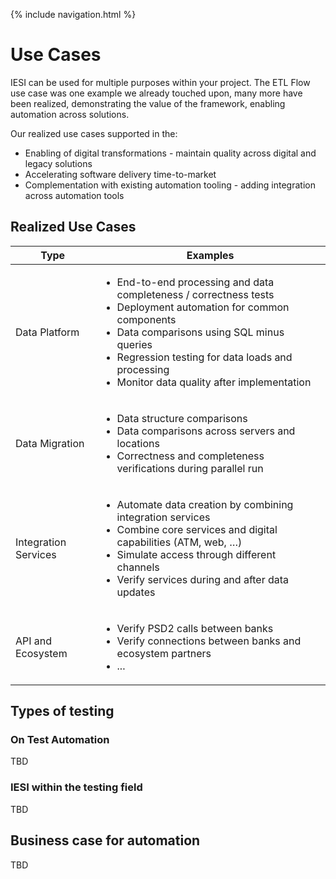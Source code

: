 {% include navigation.html %}

# Use Cases

IESI can be used for multiple purposes within your project. The ETL Flow use case was one example we already touched upon, many more have been realized, demonstrating the value of the framework, enabling automation across solutions.

Our realized use cases supported in the:
* Enabling of digital transformations - maintain quality across digital and legacy solutions
* Accelerating software delivery time-to-market
* Complementation with existing automation tooling - adding integration across automation tools


## Realized Use Cases

Type | Examples
---- |---------
Data Platform | <ul><li>End-to-end processing and data completeness / correctness tests</li><li>Deployment automation for common components</li><li>Data comparisons using SQL minus queries</li></li><li>Regression testing for data loads and processing</li><li>Monitor data quality after implementation</li></ul>
Data Migration | <ul><li>Data structure comparisons</li><li>Data comparisons across servers and locations</li><li>Correctness and completeness verifications during parallel run</li></ul>
Integration Services | <ul><li>Automate data creation by combining integration services</li><li>Combine core services and digital capabilities (ATM, web, …)</li><li>Simulate access through different channels</li><li>Verify services during and after data updates</li></ul>
API and Ecosystem | <ul><li>Verify PSD2 calls between banks</li><li>Verify connections between banks and ecosystem partners</li><li>...</li></ul>


## Types of testing
### On Test Automation
TBD

### IESI within the testing field
TBD

## Business case for automation
TBD


